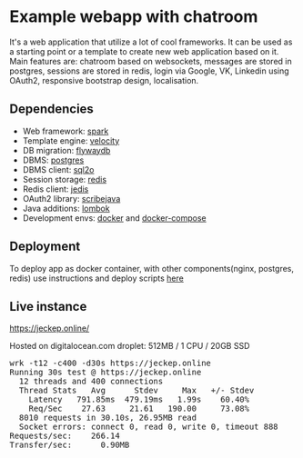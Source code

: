 Example webapp with chatroom
============================

It's a web application that utilize a lot of cool frameworks. It can be used as a starting point or a template to create new web application based on it.
Main features are: chatroom based on websockets, messages are stored in postgres, sessions are stored in redis, login via Google, VK, Linkedin using OAuth2, responsive bootstrap design, localisation.

Dependencies
------------
* Web framework: [spark](https://github.com/perwendel/spark)
* Template engine: [velocity](http://velocity.apache.org/)
* DB migration: [flywaydb](https://flywaydb.org/)
* DBMS: [postgres](https://www.postgresql.org/)
* DBMS client: [sql2o](https://github.com/aaberg/sql2o) 
* Session storage: [redis](http://redis.io/)
* Redis client: [jedis](https://github.com/xetorthio/jedis)
* OAuth2 library: [scribejava](https://github.com/scribejava/scribejava)
* Java additions: [lombok](https://projectlombok.org/)
* Development envs: [docker](https://github.com/docker/docker) and [docker-compose](https://github.com/docker/compose)

Deployment
----------

To deploy app as docker container, with other components(nginx, postgres, redis) use instructions and deploy scripts [here](https://github.com/jeckep/chat-room-deploy-scripts)

Live instance
-------------

https://jeckep.online/

Hosted on digitalocean.com droplet: 512MB / 1 CPU / 20GB SSD

<pre>
wrk -t12 -c400 -d30s https://jeckep.online
Running 30s test @ https://jeckep.online
  12 threads and 400 connections
  Thread Stats   Avg      Stdev     Max   +/- Stdev
    Latency   791.85ms  479.19ms   1.99s    60.40%
    Req/Sec    27.63     21.61   190.00     73.08%
  8010 requests in 30.10s, 26.95MB read
  Socket errors: connect 0, read 0, write 0, timeout 888
Requests/sec:    266.14
Transfer/sec:      0.90MB
</pre>

